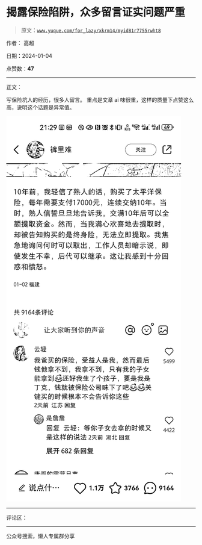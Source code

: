 # 揭露保险陷阱，众多留言证实问题严重

> 原文：[`www.yuque.com/for_lazy/xkrm14/myid81r7755rwht8`](https://www.yuque.com/for_lazy/xkrm14/myid81r7755rwht8)

作者： 高超

日期：2024-01-04

点赞数：**47**

* * *

正文：

写保险坑人的经历，很多人留言。 重点是文章 ai 味很重，这样的质量下点赞这么高，说明这个话题是异常值。

![](img/69aee9a70b6e36abd56973dbe28079ee.png)

* * *

评论区：

* * *

公众号搜索，懒人专属群分享